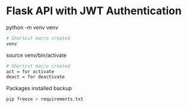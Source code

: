 # Flask API with JWT Authentication

python -m venv venv 
```bash
# Shortcut macro created 
venv 
```

source venv/bin/activate

```bash
# Shortcut macro created
act = for activate
deact = for deactivate
```

Packages installed backup  
```bash
pip freeze > requirements.txt
```



